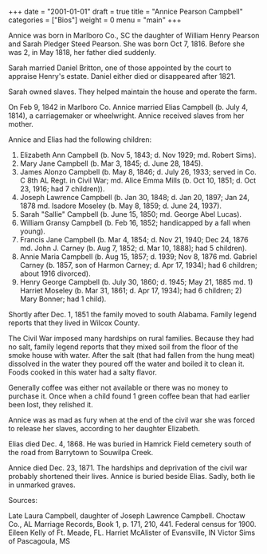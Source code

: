 +++
date = "2001-01-01"
draft = true
title = "Annice Pearson Campbell"
categories = ["Bios"]
weight = 0
menu =  "main"
+++

Annice was born in Marlboro Co., SC the daughter of William Henry Pearson and Sarah Pledger Steed Pearson.  She was born Oct 7, 1816.  Before she was 2, in May 1818, her father died suddenly.

Sarah married Daniel Britton, one of those appointed by the court to appraise Henry's estate.  Daniel either died or disappeared after 1821.

Sarah owned slaves.  They helped maintain the house and operate the farm.

On Feb 9, 1842 in Marlboro Co. Annice married Elias Campbell (b. July 4, 1814), a carriagemaker or wheelwright.  Annice received slaves from her mother.

Annice and Elias had the following children:

1) Elizabeth Ann Campbell (b. Nov 5, 1843; d. Nov 1929; md. Robert Sims).
2) Mary Jane Campbell (b. Mar 3, 1845; d. June 28, 1845).
3) James Alonzo Campbell (b. May 8, 1846; d. July 26, 1933; served in Co. C 8th AL Regt. in Civil War; md. Alice Emma Mills (b. Oct 10, 1851; d. Oct 23, 1916; had 7 children)).
4) Joseph Lawrence Campbell (b. Jan 30, 1848; d. Jan 20, 1897; Jan 24, 1878 md. Isadore Moseley (b. May 8, 1859; d. June 24, 1937).
5) Sarah "Sallie" Campbell (b. June 15, 1850; md. George Abel Lucas). 
6) William Gransy Campbell (b. Feb 16, 1852; handicapped by a fall when young).
7) Francis Jane Campbell (b. Mar 4, 1854; d. Nov 21, 1940; Dec 24, 1876 md. John J. Carney (b. Aug 7, 1852; d. Mar 10, 1888); had 5 children).
8) Annie Maria Campbell (b. Aug 15, 1857; d. 1939; Nov 8, 1876 md. Gabriel Carney (b. 1857, son of Harmon Carney; d. Apr 17, 1934); had 6 children; about 1916 divorced).
9) Henry George Campbell (b. July 30, 1860; d. 1945; May 21, 1885 md. 1) Harriet Moseley (b. Mar 31, 1861; d. Apr 17, 1934); had 6 children; 2) Mary Bonner; had 1 child).

Shortly after Dec. 1, 1851 the family moved to south Alabama.  Family legend reports that they lived in Wilcox County.

The Civil War imposed many hardships on rural families.  Because they had no salt, family legend reports that they mixed soil from the floor of the smoke house with water.  After the salt (that had fallen from the hung meat) dissolved in the water they poured off the water and boiled it to clean it.  Foods cooked in this water had a salty flavor.




Generally coffee was either not available or there was no money to purchase it.  Once when a child found 1 green coffee bean that had earlier been lost, they relished it.

Annice was as mad as fury when at the end of the civil war she was forced to release her slaves, according to her daughter Elizabeth.

Elias died Dec. 4, 1868.  He was buried in Hamrick Field cemetery south of the road from Barrytown to Souwilpa Creek.

Annice died Dec. 23, 1871.  The hardships and deprivation of the civil war probably shortened their lives.  Annice is buried beside Elias.  Sadly, both lie in unmarked graves.

Sources:

Late Laura Campbell, daughter of Joseph Lawrence Campbell.
Choctaw Co., AL Marriage Records, Book 1, p. 171, 210, 441.
Federal census for 1900.
Eileen Kelly of Ft. Meade, FL.
Harriet McAlister of Evansville, IN
Victor Sims of Pascagoula, MS
